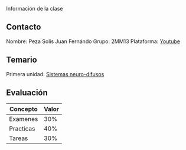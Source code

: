 Información de la clase

## Contacto

Nombre: Peza Solis Juan Fernándo
Grupo: 2MM13
Plataforma: [Youtube](https://www.youtube.com/channel/UC7ZWWs97nBjK3sG2iPiG28w)

## Temario
Primera unidad: [Sistemas neuro-difusos](https://www.youtube.com/playlist?list=PL_uYqKYBM0SJKxVJpZsWpOvvGtgdwJM1L)

## Evaluación
|Concepto|Valor|
|-|-|
|Examenes|30%|
|Practicas|40%|
|Tareas|30%|
